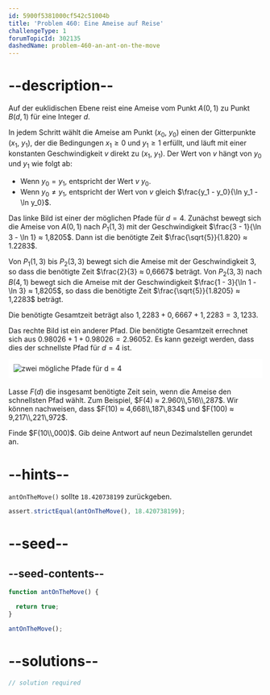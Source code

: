 ```yaml
---
id: 5900f5381000cf542c51004b
title: 'Problem 460: Eine Ameise auf Reise'
challengeType: 1
forumTopicId: 302135
dashedName: problem-460-an-ant-on-the-move
---
```


# --description--

Auf der euklidischen Ebene reist eine Ameise vom Punkt $A(0, 1)$ zu Punkt $B(d, 1)$ für eine Integer $d$.

In jedem Schritt wählt die Ameise am Punkt ($x_0$, $y_0$) einen der Gitterpunkte ($x_1$, $y_1$), der die Bedingungen $x_1 ≥ 0$ und $y_1 ≥ 1$ erfüllt, und läuft mit einer konstanten Geschwindigkeit $v$ direkt zu ($x_1$, $y_1$). Der Wert von $v$ hängt von $y_0$ und $y_1$ wie folgt ab:

- Wenn $y_0 = y_1$, entspricht der Wert $v$ $y_0$.
- Wenn $y_0 ≠ y_1$, entspricht der Wert von $v$ gleich $\frac{y_1 - y_0}{\ln y_1 - \ln y_0}$.

Das linke Bild ist einer der möglichen Pfade für $d = 4$. Zunächst bewegt sich die Ameise von $A(0, 1)$ nach $P_1(1, 3)$ mit der Geschwindigkeit $\frac{3 - 1}{\ln 3 - \ln 1} ≈ 1,8205$. Dann ist die benötigte Zeit $\frac{\sqrt{5}}{1.820} ≈ 1.2283$.

Von $P_1(1, 3)$ bis $P_2(3, 3)$ bewegt sich die Ameise mit der Geschwindigkeit 3, so dass die benötigte Zeit $\frac{2}{3} ≈ 0,6667$ beträgt. Von $P_2(3, 3)$ nach $B(4, 1)$ bewegt sich die Ameise mit der Geschwindigkeit $\frac{1 - 3}{\ln 1 - \ln 3} ≈ 1,8205$, so dass die benötigte Zeit $\frac{\sqrt{5}}{1.8205} ≈ 1,2283$ beträgt.

Die benötigte Gesamtzeit beträgt also $1,2283 + 0,6667 + 1,2283 = 3,1233$.

Das rechte Bild ist ein anderer Pfad. Die benötigte Gesamtzeit errechnet sich aus $0.98026 + 1 + 0.98026 = 2.96052$. Es kann gezeigt werden, dass dies der schnellste Pfad für $d = 4$ ist.

<img alt="zwei mögliche Pfade für d = 4" src="https://cdn.freecodecamp.org/curriculum/project-euler/an-ant-on-the-move.jpg" style="background-color: white; padding: 10px; display: block; margin-right: auto; margin-left: auto; margin-bottom: 1.2rem;" />

Lasse $F(d)$ die insgesamt benötigte Zeit sein, wenn die Ameise den schnellsten Pfad wählt. Zum Beispiel, $F(4) ≈ 2.960\\,516\\,287$. Wir können nachweisen, dass $F(10) ≈ 4,668\\,187\,834$ und $F(100) ≈ 9,217\\,221\,972$.

Finde $F(10\\,000)$. Gib deine Antwort auf neun Dezimalstellen gerundet an.

# --hints--

`antOnTheMove()` sollte `18.420738199` zurückgeben.

```js
assert.strictEqual(antOnTheMove(), 18.420738199);
```

# --seed--

## --seed-contents--

```js
function antOnTheMove() {

  return true;
}

antOnTheMove();
```

# --solutions--

```js
// solution required
```
